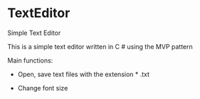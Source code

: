 # TextEditor
Simple Text Editor

This is a simple text editor written in C # using the MVP pattern

Main functions:

+ Open, save text files with the extension * .txt

+ Change font size
